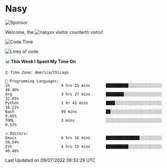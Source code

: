 # Nasy

<!--
<p align="center">
<img height="200" src="https://github-readme-stats.vercel.app/api?username=nasyxx&count_private=true&show_icons=true&theme=dracula&include_all_commits=true"/>
<img height="200" src="https://github-readme-stats.vercel.app/api/top-langs/?username=nasyxx&theme=dracula&hide=html,jupyter+notebook&count_private=true&show_icons=true"/>
</p>

  
----------------
-->

![Sponsor](https://img.shields.io/static/v1.svg?label=Sponsor&message=%E2%9D%A4&logo=GitHub&style=flat&color=pink)
 
Welcome, the ![nasyxx visitor counter](https://count.getloli.com/get/@nasyxx?theme=rule34)th vistor!
 
<!--START_SECTION:waka-->
![Code Time](http://img.shields.io/badge/Code%20Time-2%2C507%20hrs%2037%20mins-blue)

![Lines of code](https://img.shields.io/badge/From%20Hello%20World%20I%27ve%20Written-5%20Million%20lines%20of%20code-blue)

📊 **This Week I Spent My Time On** 

```text
⌚︎ Time Zone: America/Chicago

💬 Programming Languages: 
sh                       4 hrs 15 mins       ██████████░░░░░░░░░░░░░░░   40.46% 
Org                      3 hrs 27 mins       ████████░░░░░░░░░░░░░░░░░   32.85% 
Python                   1 hr 42 mins        ████░░░░░░░░░░░░░░░░░░░░░   16.21% 
Bash                     59 mins             ██░░░░░░░░░░░░░░░░░░░░░░░   9.45% 
TOML                     3 mins              ░░░░░░░░░░░░░░░░░░░░░░░░░   0.52%

🔥 Editors: 
Emacs                    6 hrs 16 mins       ███████████████░░░░░░░░░░   59.54% 
Zsh                      4 hrs 15 mins       ██████████░░░░░░░░░░░░░░░   40.46%

```


 Last Updated on 09/07/2022 06:32:29 UTC
<!--END_SECTION:waka-->

<!-- ![visitors](https://visitor-badge.laobi.icu/badge?page_id=nasyxx.nasyxx) -->
